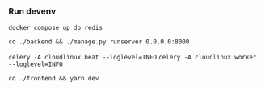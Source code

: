 ### Run devenv

`docker compose up db redis`

`cd ./backend && ./manage.py runserver 0.0.0.0:8000`

`celery -A cloudlinux beat --loglevel=INFO`
`celery -A cloudlinux worker --loglevel=INFO`

`cd ./frontend && yarn dev`